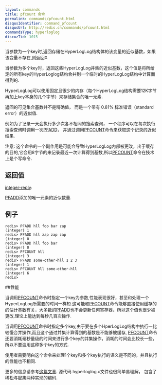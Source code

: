 ```yaml
---
layout: commands
title: pfcount 命令
permalink: commands/pfcount.html
disqusIdentifier: command_pfcount
disqusUrl: http://redis.cn/commands/pfcount.html
commandsType: hyperloglog
discuzTid: 1015
---
```


当参数为一个key时,返回存储在HyperLogLog结构体的该变量的近似基数，如果该变量不存在,则返回0.

当参数为多个key时，返回这些HyperLogLog并集的近似基数，这个值是将所给定的所有key的HyperLoglog结构合并到一个临时的HyperLogLog结构中计算而得到的.

HyperLogLog可以使用固定且很少的内存（每个HyperLogLog结构需要12K字节再加上key本身的几个字节）来存储集合的唯一元素.

返回的可见集合基数并不是精确值， 而是一个带有 0.81% 标准错误（standard error）的近似值.

例如为了记录一天会执行多少次各不相同的搜索查询， 一个程序可以在每次执行搜索查询时调用一次[PFADD](/commands/pfadd.html)， 并通过调用[PFCOUNT](/commands/pfcount.html)命令来获取这个记录的近似结果.

注意: 这个命令的一个副作用是可能会导致HyperLogLog内部被更改，出于缓存的目的,它会用8字节的来记录最近一次计算得到基数,所以[PFCOUNT](/commands/pfcount.html)命令在技术上是个写命令.

## 返回值

[integer-reply](/topics/protocol.html#integer-reply):

[PFADD](/commands/pfadd.html)添加的唯一元素的近似数量.

## 例子

	redis> PFADD hll foo bar zap
	(integer) 1
	redis> PFADD hll zap zap zap
	(integer) 0
	redis> PFADD hll foo bar
	(integer) 0
	redis> PFCOUNT hll
	(integer) 3
	redis> PFADD some-other-hll 1 2 3
	(integer) 1
	redis> PFCOUNT hll some-other-hll
	(integer) 6
	redis> 

##性能

当调用[PFCOUNT](/commands/pfcount.html)命令时指定一个key为参数,性能表现很好，甚至和处理一个HyperLogLog所需要的时间一样短.这可能和[PFCOUNT](/commands/pfcount.html)命令能够直接使用缓存的的估计基数有关，大多数的[PFADD](/commands/pfadd.html)也不会更新任何寄存器，所以这个值也很少被更改.理论上能达到每秒几百次操作.

当调用[PFCOUNT](/commands/pfcount.html)命令时指定多个key,由于要在多个HperLogLog结构中执行一比较慢合并操作,而且这个通过并集计算得到的基数是不能够被缓存, [PFCOUNT](/commands/pfcount.html)命令还要消耗毫秒量级的时间来进行多个key的并集操作，消耗的时间会比较长一些，所以不要滥用这种多个key的方式.

使用者需要明白这个命令来处理1个key和多个key执行的语义是不同的，并且执行的性能也不相同.

更多的信息请参考[这篇文章](http://antirez.com/news/75). 源代码 hyperloglog.c文件也很简单易理解， 包含了稀松与密集两种实现的编码.